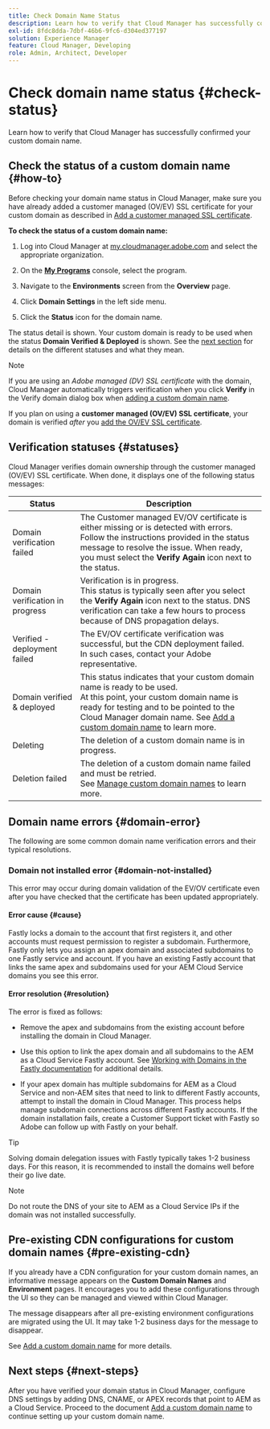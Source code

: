 ```yaml
---
title: Check Domain Name Status
description: Learn how to verify that Cloud Manager has successfully confirmed your custom domain name.
exl-id: 8fdc8dda-7dbf-46b6-9fc6-d304ed377197
solution: Experience Manager
feature: Cloud Manager, Developing
role: Admin, Architect, Developer
---
```


# Check domain name status {#check-status}

Learn how to verify that Cloud Manager has successfully confirmed your custom domain name.

## Check the status of a custom domain name {#how-to}

Before checking your domain name status in Cloud Manager, make sure you have already added a customer managed (OV/EV) SSL certificate for your custom domain as described in [Add a customer managed SSL certificate](/help/implementing/cloud-manager/managing-ssl-certifications/add-ssl-certificate.md##add-customer-managed-ssl-cert).

**To check the status of a custom domain name:**

1. Log into Cloud Manager at [my.cloudmanager.adobe.com](https://my.cloudmanager.adobe.com/) and select the appropriate organization.

1. On the **[My Programs](/help/implementing/cloud-manager/navigation.md#my-programs)** console, select the program.

1. Navigate to the **Environments** screen from the **Overview** page.

1. Click **Domain Settings** in the left side menu.

1. Click the **Status** icon for the domain name.

The status detail is shown. Your custom domain is ready to be used when the status **Domain Verified & Deployed** is shown. See the [next section](#statuses) for details on the different statuses and what they mean.

>[!NOTE]
>
>If you are using an *Adobe managed (DV) SSL certificate* with the domain, Cloud Manager automatically triggers verification when you click **Verify** in the Verify domain dialog box when [adding a custom domain name](/help/implementing/cloud-manager/custom-domain-names/add-custom-domain-name.md).
>
>If you plan on using a **customer managed (OV/EV) SSL certificate**, your domain is verified *after* you [add the OV/EV SSL certificate](/help/implementing/cloud-manager/managing-ssl-certifications/add-ssl-certificate.md). 


## Verification statuses {#statuses}

Cloud Manager verifies domain ownership through the customer managed (OV/EV) SSL certificate. When done, it displays one of the following status messages:

| Status | Description |
| --- | --- |
| Domain verification failed | The Customer managed EV/OV certificate is either missing or is detected with errors.<br> Follow the instructions provided in the status message to resolve the issue. When ready, you must select the **Verify Again** icon next to the status. |
| Domain verification in progress | Verification is in progress.<br>This status is typically seen after you select the **Verify Again** icon next to the status. DNS verification can take a few hours to process because of DNS propagation delays.  |
| Verified - deployment failed| The EV/OV certificate verification was successful, but the CDN deployment failed.<br>In such cases, contact your Adobe representative. |
| Domain verified & deployed | This status indicates that your custom domain name is ready to be used.<br>At this point, your custom domain name is ready for testing and to be pointed to the Cloud Manager domain name. See [Add a custom domain name](/help/implementing/cloud-manager/custom-domain-names/add-custom-domain-name.md) to learn more. |
| Deleting | The deletion of a custom domain name is in progress. |
| Deletion failed | The deletion of a custom domain name failed and must be retried.<br>See [Manage custom domain names](/help/implementing/cloud-manager/custom-domain-names/managing-custom-domain-names.md) to learn more. |


## Domain name errors {#domain-error}

The following are some common domain name verification errors and their typical resolutions.

### Domain not installed error {#domain-not-installed}

This error may occur during domain validation of the EV/OV certificate even after you have checked that the certificate has been updated appropriately.

#### Error cause {#cause}

Fastly locks a domain to the account that first registers it, and other accounts must request permission to register a subdomain. Furthermore, Fastly only lets you assign an apex domain and associated subdomains to one Fastly service and account. If you have an existing Fastly account that links the same apex and subdomains used for your AEM Cloud Service domains you see this error.

#### Error resolution {#resolution}

The error is fixed as follows:

* Remove the apex and subdomains from the existing account before installing the domain in Cloud Manager.

* Use this option to link the apex domain and all subdomains to the AEM as a Cloud Service Fastly account. See [Working with Domains in the Fastly documentation](https://docs.fastly.com/en/guides/working-with-domains) for additional details.

* If your apex domain has multiple subdomains for AEM as a Cloud Service and non-AEM sites that need to link to different Fastly accounts, attempt to install the domain in Cloud Manager. This process helps manage subdomain connections across different Fastly accounts. If the domain installation fails, create a Customer Support ticket with Fastly so Adobe can follow up with Fastly on your behalf.

>[!TIP]
>
>Solving domain delegation issues with Fastly typically takes 1-2 business days. For this reason, it is recommended to install the domains well before their go live date.

>[!NOTE]
>
>Do not route the DNS of your site to AEM as a Cloud Service IPs if the domain was not installed successfully.

## Pre-existing CDN configurations for custom domain names {#pre-existing-cdn}

If you already have a CDN configuration for your custom domain names, an informative message appears on the **Custom Domain Names** and **Environment** pages. It encourages you to add these configurations through the UI so they can be managed and viewed within Cloud Manager.

The message disappears after all pre-existing environment configurations are migrated using the UI. It may take 1-2 business days for the message to disappear.

See [Add a custom domain name](/help/implementing/cloud-manager/custom-domain-names/add-custom-domain-name.md) for more details.

## Next steps {#next-steps}

After you have verified your domain status in Cloud Manager, configure DNS settings by adding DNS, CNAME, or APEX records that point to AEM as a Cloud Service. Proceed to the document [Add a custom domain name](/help/implementing/cloud-manager/custom-domain-names/add-custom-domain-name.md) to continue setting up your custom domain name.
